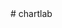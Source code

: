 <!DOCTYPE html>
<html lang="es">
<head>
  <meta charset="UTF-8">
  <title>Gráfico de Barras con D3.js</title>
  <script src="https://d3js.org/d3.v7.min.js"></script>
  <style>
    .bar {
      fill: steelblue;
    }
    .bar:hover {
      fill: orange;
    }
    .axis-label {
      font-size: 12px;
    }
  </style>
</head>
<body>
  <svg width="600" height="400"></svg>

  <script>
    const data = [25, 30, 45, 60, 20, 65, 75];

    const svg = d3.select("svg");
    const width = +svg.attr("width");
    const height = +svg.attr("height");
    const margin = { top: 20, right: 30, bottom: 30, left: 40 };

    const x = d3.scaleBand()
      .domain(data.map((d, i) => i))
      .range([margin.left, width - margin.right])
      .padding(0.1);

    const y = d3.scaleLinear()
      .domain([0, d3.max(data)])
      .nice()
      .range([height - margin.bottom, margin.top]);

    svg.append("g")
      .attr("fill", "steelblue")
      .selectAll("rect")
      .data(data)
      .join("rect")
        .attr("class", "bar")
        .attr("x", (d, i) => x(i))
        .attr("y", d => y(d))
        .attr("height", d => y(0) - y(d))
        .attr("width", x.bandwidth());

    svg.append("g")
      .attr("transform", `translate(0,${height - margin.bottom})`)
      .call(d3.axisBottom(x).tickFormat(i => `Item ${i + 1}`))
      .selectAll("text")
        .attr("class", "axis-label");

    svg.append("g")
      .attr("transform", `translate(${margin.left},0)`)
      .call(d3.axisLeft(y))
      .selectAll("text")
        .attr("class", "axis-label");
  </script>
</body>
</html>
# chartlab
